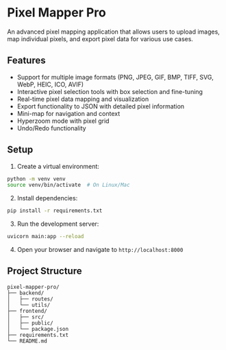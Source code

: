 # Pixel Mapper Pro

An advanced pixel mapping application that allows users to upload images, map individual pixels, and export pixel data for various use cases.

## Features

- Support for multiple image formats (PNG, JPEG, GIF, BMP, TIFF, SVG, WebP, HEIC, ICO, AVIF)
- Interactive pixel selection tools with box selection and fine-tuning
- Real-time pixel data mapping and visualization
- Export functionality to JSON with detailed pixel information
- Mini-map for navigation and context
- Hyperzoom mode with pixel grid
- Undo/Redo functionality

## Setup

1. Create a virtual environment:
```bash
python -m venv venv
source venv/bin/activate  # On Linux/Mac
```

2. Install dependencies:
```bash
pip install -r requirements.txt
```

3. Run the development server:
```bash
uvicorn main:app --reload
```

4. Open your browser and navigate to `http://localhost:8000`

## Project Structure

```
pixel-mapper-pro/
├── backend/
│   ├── routes/
│   └── utils/
├── frontend/
│   ├── src/
│   ├── public/
│   └── package.json
├── requirements.txt
└── README.md
```
